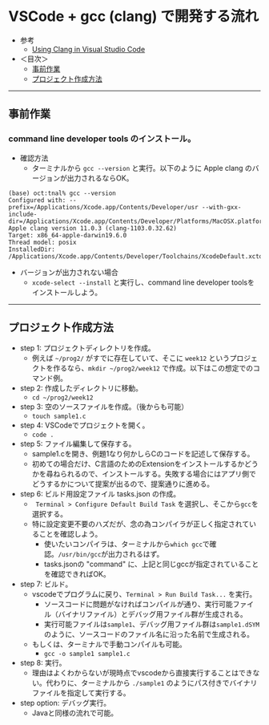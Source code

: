 # VSCode + gcc (clang) で開発する流れ
- 参考
  - [Using Clang in Visual Studio Code](https://code.visualstudio.com/docs/cpp/config-clang-mac)
- ＜目次＞
  - <a href="#pre">事前作業</a>
  - <a href="#new-project">プロジェクト作成方法</a>

<hr>

## <a name="pre">事前作業</a>
### command line developer tools のインストール。
- 確認方法
  - ターミナルから ``gcc --version`` と実行。以下のように Apple clang のバージョンが出力されるならOK。

```shell
(base) oct:tnal% gcc --version
Configured with: --prefix=/Applications/Xcode.app/Contents/Developer/usr --with-gxx-include-dir=/Applications/Xcode.app/Contents/Developer/Platforms/MacOSX.platform/Developer/SDKs/MacOSX.sdk/usr/include/c++/4.2.1
Apple clang version 11.0.3 (clang-1103.0.32.62)
Target: x86_64-apple-darwin19.6.0
Thread model: posix
InstalledDir: /Applications/Xcode.app/Contents/Developer/Toolchains/XcodeDefault.xctoolchain/usr/bin
```

- バージョンが出力されない場合
  - ``xcode-select --install`` と実行し、command line developer toolsをインストールしよう。

<hr>

## <a name="new-project">プロジェクト作成方法</a>
- step 1: プロジェクトディレクトリを作成。
  - 例えば ``~/prog2/`` がすでに存在していて、そこに ``week12`` というプロジェクトを作るなら、``mkdir ~/prog2/week12`` で作成。以下はこの想定でのコマンド例。
- step 2: 作成したディレクトリに移動。
  - ``cd ~/prog2/week12``
- step 3: 空のソースファイルを作成。（後からも可能）
  - ``touch sample1.c``
- step 4: VSCodeでプロジェクトを開く。
  - ``code .``
- step 5: ファイル編集して保存する。
  - sample1.cを開き、例題1なり何かしらCのコードを記述して保存する。
  - 初めての場合だけ、C言語のためのExtensionをインストールするかどうかを尋ねられるので、インストールする。失敗する場合にはアプリ側でどうするかについて提案が出るので、提案通りに進める。
- step 6: ビルド用設定ファイル tasks.json の作成。
  - `` Terminal > Configure Default Build Task`` を選択し、そこから``gcc``を選択する。
  - 特に設定変更不要のハズだが、念の為コンパイラが正しく指定されていることを確認しよう。
    - 使いたいコンパイラは、ターミナルから``which gcc``で確認。``/usr/bin/gcc``が出力されるはず。
    - tasks.jsonの "command" に、上記と同じgccが指定されていることを確認できればOK。
- step 7: ビルド。
  - vscodeでプログラムに戻り、``Terminal > Run Build Task...`` を実行。
    - ソースコードに問題がなければコンパイルが通り、実行可能ファイル（バイナリファイル）とデバッグ用ファイル群が生成される。
    - 実行可能ファイルは``sample1``、デバッグ用ファイル群は``sample1.dSYM``のように、ソースコードのファイル名に沿った名前で生成される。
  - もしくは、ターミナルで手動コンパイルも可能。
    - ``gcc -o sample1 sample1.c``
- step 8: 実行。
  - 理由はよくわからないが現時点でvscodeから直接実行することはできない。代わりに、ターミナルから ``./sample1`` のようにパス付きでバイナリファイルを指定して実行する。
- step option: デバッグ実行。
  - Javaと同様の流れで可能。
